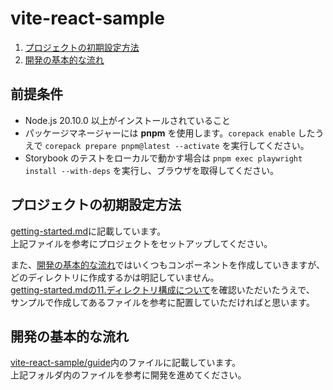 # vite-react-sample

1. [プロジェクトの初期設定方法]
2. [開発の基本的な流れ]

## 前提条件

- Node.js 20.10.0 以上がインストールされていること
- パッケージマネージャーには **pnpm** を使用します。`corepack enable` したうえで
  `corepack prepare pnpm@latest --activate` を実行してください。
- Storybook のテストをローカルで動かす場合は `pnpm exec playwright install --with-deps` を実行し、ブラウザを取得してください。

## プロジェクトの初期設定方法
[プロジェクトの初期設定方法]: #プロジェクトの初期設定方法

[getting-started.md](./getting-started.md)に記載しています。  
上記ファイルを参考にプロジェクトをセットアップしてください。

また、[開発の基本的な流れ]ではいくつもコンポーネントを作成していきますが、どのディレクトリに作成するかは明記していません。  
[getting-started.mdの11.ディレクトリ構成について](./getting-started.md#11ディレクトリ構成について)を確認いただいたうえで、  
サンプルで作成してあるファイルを参考に配置していただければと思います。

## 開発の基本的な流れ
[開発の基本的な流れ]: #開発の基本的な流れ

[vite-react-sample/guide](./guide)内のファイルに記載しています。  
上記フォルダ内のファイルを参考に開発を進めてください。
